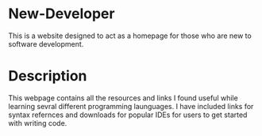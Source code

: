 # New-Developer
This is a website designed to act as a homepage for those who are new to software development.
# Description
This webpage contains all the resources and links I found useful while learning sevral different programming launguages.
I have included links for syntax refernces and downloads for popular IDEs for users to get started with writing code.
